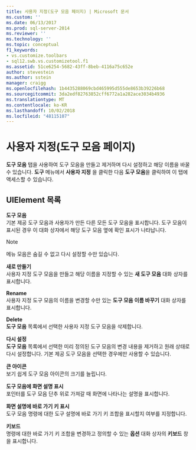 ```yaml
---
title: 사용자 지정(도구 모음 페이지) | Microsoft 문서
ms.custom: ''
ms.date: 06/13/2017
ms.prod: sql-server-2014
ms.reviewer: ''
ms.technology: ''
ms.topic: conceptual
f1_keywords:
- vs.customize.toolbars
- sql12.swb.vs.customizetool.f1
ms.assetid: 51ce6254-5682-43ff-8beb-4116a75c652e
author: stevestein
ms.author: sstein
manager: craigg
ms.openlocfilehash: 1b4435288069cbd465995d555de8653b39226b68
ms.sourcegitcommit: 3da2edf82763852cff6772a1a282ace3034b4936
ms.translationtype: MT
ms.contentlocale: ko-KR
ms.lasthandoff: 10/02/2018
ms.locfileid: "48115107"
---
```

# <a name="customize-toolbars-page"></a>사용자 지정(도구 모음 페이지)
  **도구 모음** 탭을 사용하여 도구 모음을 만들고 제거하며 다시 설정하고 해당 이름을 바꿀 수 있습니다. **도구** 메뉴에서 **사용자 지정** 을 클릭한 다음 **도구 모음**을 클릭하여 이 탭에 액세스할 수 있습니다.  
  
## <a name="uielement-list"></a>UIElement 목록  
 **도구 모음**  
 기본 제공 도구 모음과 사용자가 만든 다른 모든 도구 모음을 표시합니다. 도구 모음이 표시된 경우 이 대화 상자에서 해당 도구 모음 옆에 확인 표시가 나타납니다.  
  
> [!NOTE]  
>  메뉴 모음은 숨길 수 없고 다시 설정할 수만 있습니다.  
  
 **새로 만들기**  
 사용자 지정 도구 모음을 만들고 해당 이름을 지정할 수 있는 **새 도구 모음** 대화 상자를 표시합니다.  
  
 **Rename**  
 사용자 지정 도구 모음의 이름을 변경할 수만 있는 **도구 모음 이름 바꾸기** 대화 상자를 표시합니다.  
  
 **Delete**  
 **도구 모음** 목록에서 선택한 사용자 지정 도구 모음을 삭제합니다.  
  
 **다시 설정**  
 **도구 모음** 목록에서 선택한 미리 정의된 도구 모음의 변경 내용을 제거하고 원래 상태로 다시 설정합니다. 기본 제공 도구 모음을 선택한 경우에만 사용할 수 있습니다.  
  
 **큰 아이콘**  
 보기 쉽게 도구 모음 아이콘의 크기를 늘립니다.  
  
 **도구 모음에 화면 설명 표시**  
 포인터를 도구 모음 단추 위로 가져갈 때 화면에 나타나는 설명을 표시합니다.  
  
 **화면 설명에 바로 가기 키 표시**  
 도구 모음 명령에 대한 도구 설명에 바로 가기 키 조합을 표시할지 여부를 지정합니다.  
  
 **키보드**  
 명령에 대한 바로 가기 키 조합을 변경하고 정의할 수 있는 **옵션** 대화 상자의 **키보드** 창을 표시합니다.  
  
  
